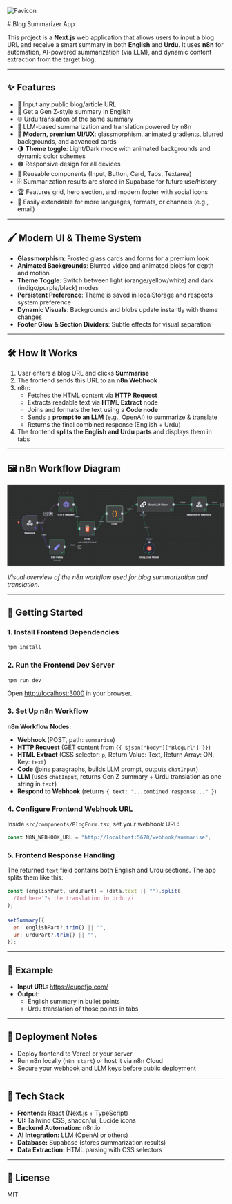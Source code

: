 <p align="left">
  <img src="src/app/favicon.ico" width="50" height="50" alt="Favicon" />
</p> # Blog Summarizer App

This project is a **Next.js** web application that allows users to input a blog URL and receive a smart summary in both **English** and **Urdu**. It uses **n8n** for automation, AI-powered summarization (via LLM), and dynamic content extraction from the target blog.

---

## ✨ Features

- 🔗 Input any public blog/article URL
- 📑 Get a Gen Z-style summary in English
- 🌐 Urdu translation of the same summary
- 🧠 LLM-based summarization and translation powered by n8n
- 🎨 **Modern, premium UI/UX**: glassmorphism, animated gradients, blurred backgrounds, and advanced cards
- 🌗 **Theme toggle**: Light/Dark mode with animated backgrounds and dynamic color schemes
- 🟠 Responsive design for all devices
- 🧩 Reusable components (Input, Button, Card, Tabs, Textarea)
- 🗄️ Summarization results are stored in Supabase for future use/history
- 🏆 Features grid, hero section, and modern footer with social icons
- 🔧 Easily extendable for more languages, formats, or channels (e.g., email)

---

## 🖌️ Modern UI & Theme System

- **Glassmorphism**: Frosted glass cards and forms for a premium look
- **Animated Backgrounds**: Blurred video and animated blobs for depth and motion
- **Theme Toggle**: Switch between light (orange/yellow/white) and dark (indigo/purple/black) modes
- **Persistent Preference**: Theme is saved in localStorage and respects system preference
- **Dynamic Visuals**: Backgrounds and blobs update instantly with theme changes
- **Footer Glow & Section Dividers**: Subtle effects for visual separation

---

## 🛠 How It Works

1. User enters a blog URL and clicks **Summarise**
2. The frontend sends this URL to an **n8n Webhook**
3. n8n:
   - Fetches the HTML content via **HTTP Request**
   - Extracts readable text via **HTML Extract** node
   - Joins and formats the text using a **Code node**
   - Sends a **prompt to an LLM** (e.g., OpenAI) to summarize & translate
   - Returns the final combined response (English + Urdu)
4. The frontend **splits the English and Urdu parts** and displays them in tabs

---

## 🖼️ n8n Workflow Diagram

<img src="public/n8nworkflow.png" alt="n8n Workflow Diagram" width="700" />

_Visual overview of the n8n workflow used for blog summarization and translation._

---

## 🚀 Getting Started

### 1. Install Frontend Dependencies

```bash
npm install
```

### 2. Run the Frontend Dev Server

```bash
npm run dev
```

Open [http://localhost:3000](http://localhost:3000) in your browser.

### 3. Set Up n8n Workflow

**n8n Workflow Nodes:**

- **Webhook** (POST, path: `summarise`)
- **HTTP Request** (GET content from `{{ $json["body"]["BlogUrl"] }}`)
- **HTML Extract** (CSS selector: `p`, Return Value: Text, Return Array: ON, Key: `text`)
- **Code** (joins paragraphs, builds LLM prompt, outputs `chatInput`)
- **LLM** (uses `chatInput`, returns Gen Z summary + Urdu translation as one string in `text`)
- **Respond to Webhook** (returns `{ text: "...combined response..." }`)

### 4. Configure Frontend Webhook URL

Inside `src/components/BlogForm.tsx`, set your webhook URL:

```js
const N8N_WEBHOOK_URL = "http://localhost:5678/webhook/summarise";
```

### 5. Frontend Response Handling

The returned `text` field contains both English and Urdu sections. The app splits them like this:

```js
const [englishPart, urduPart] = (data.text || "").split(
  /And here'?s the translation in Urdu:/i
);

setSummary({
  en: englishPart?.trim() || "",
  ur: urduPart?.trim() || "",
});
```

---

## 🧪 Example

- **Input URL:** https://cupofjo.com/
- **Output:**
  - English summary in bullet points
  - Urdu translation of those points in tabs

---

## 🚀 Deployment Notes

- Deploy frontend to Vercel or your server
- Run n8n locally (`n8n start`) or host it via n8n Cloud
- Secure your webhook and LLM keys before public deployment

---

## 🧰 Tech Stack

- **Frontend:** React (Next.js + TypeScript)
- **UI:** Tailwind CSS, shadcn/ui, Lucide icons
- **Backend Automation:** n8n.io
- **AI Integration:** LLM (OpenAI or others)
- **Database:** Supabase (stores summarization results)
- **Data Extraction:** HTML parsing with CSS selectors

---

## 📝 License

MIT

